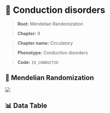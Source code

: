 # 🧪 Conduction disorders

> **Root:** Mendelian Randomization

> **Chapter:** 9  

> **Chapter name:** Circulatory

> **Phenotype:** Conduction disorders  

> **Code:** `I9_CONDUCTIO`

## 🧬 Mendelian Randomization  

<img src="/MR/Figures/Forward/I9_CONDUCTIO.png"/>

## 📊 Data Table

<CsvTableMRF src="/MR/Data/Forward/I9_CONDUCTIO.csv"/>
